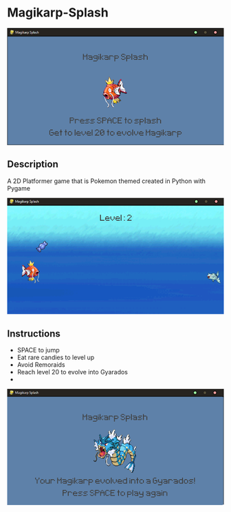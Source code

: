 # Magikarp-Splash

![](/assets/introscreen.png)

## Description
A 2D Platformer game that is Pokemon themed created in Python with Pygame

![](/assets/gameplay.png)

## Instructions
- SPACE to jump
- Eat rare candies to level up
- Avoid Remoraids
- Reach level 20 to evolve into Gyarados
- 
![](/assets/gameclear.png)

